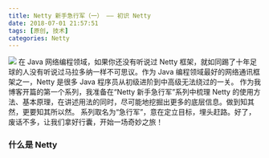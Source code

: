 ```yaml
---
title: Netty 新手急行军（一） —— 初识 Netty
date: 2018-07-01 21:57:51
tags: [原创, 技术]
categories: Netty
---
```

![](/images/nettylogo.jpg)
在 Java 网络编程领域，如果你还没有听说过 Netty 框架，就如同踢了十年足球的人没有听说过马拉多纳一样不可思议。作为 Java 编程领域最好的网络通讯框架之一，Netty 是很多 Java 程序员从初级进阶到中高级无法绕过的一关。
作为我博客开篇的第一个系列，我准备在“Netty 新手急行军”系列中梳理 Netty 的使用方法、基本原理，在讲述用法的同时，尽可能地挖掘出更多的底层信息。做到知其然，更要知其所以然。
系列取名为“急行军”，意在定立目标，埋头赶路。好了，废话不多，让我们拿好行囊，开始一场奇妙之旅！
<!-- more -->
### 什么是 Netty
